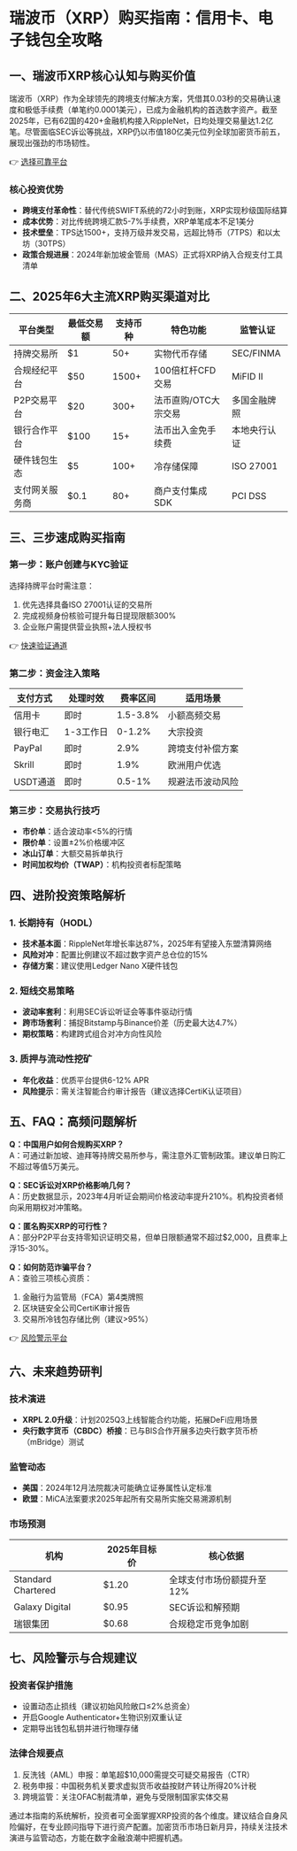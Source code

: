# 瑞波币（XRP）购买指南：信用卡、电子钱包全攻略  

## 一、瑞波币XRP核心认知与购买价值  
瑞波币（XRP）作为全球领先的跨境支付解决方案，凭借其0.03秒的交易确认速度和极低手续费（单笔约0.0001美元），已成为金融机构的首选数字资产。截至2025年，已有62国的420+金融机构接入RippleNet，日均处理交易量达1.2亿笔。尽管面临SEC诉讼等挑战，XRP仍以市值180亿美元位列全球加密货币前五，展现出强劲的市场韧性。  

👉 [选择可靠平台](https://bit.ly/okx_welcome)  

### 核心投资优势  
- **跨境支付革命性**：替代传统SWIFT系统的72小时到账，XRP实现秒级国际结算  
- **成本优势**：对比传统跨境汇款5-7%手续费，XRP单笔成本不足1美分  
- **技术壁垒**：TPS达1500+，支持万级并发交易，远超比特币（7TPS）和以太坊（30TPS）  
- **政策合规进展**：2024年新加坡金管局（MAS）正式将XRP纳入合规支付工具清单  

## 二、2025年6大主流XRP购买渠道对比  

| 平台类型        | 最低交易额 | 支持币种 | 特色功能                 | 监管认证       |
|-----------------|------------|----------|--------------------------|----------------|
| 持牌交易所      | $1         | 50+      | 实物代币存储             | SEC/FINMA      |
| 合规经纪平台    | $50        | 1500+    | 100倍杠杆CFD交易         | MiFID II       |
| P2P交易平台     | $20        | 300+     | 法币直购/OTC大宗交易     | 多国金融牌照   |
| 银行合作平台    | $100       | 15+      | 法币出入金免手续费       | 本地央行认证   |
| 硬件钱包生态    | $5         | 100+     | 冷存储保障               | ISO 27001      |
| 支付网关服务商  | $0.1       | 80+      | 商户支付集成SDK          | PCI DSS        |

## 三、三步速成购买指南  

### 第一步：账户创建与KYC验证  
选择持牌平台时需注意：  
1. 优先选择具备ISO 27001认证的交易所  
2. 完成视频身份核验可提升每日提现限额300%  
3. 企业账户需提供营业执照+法人授权书  

👉 [快速验证通道](https://bit.ly/okx_welcome)  

### 第二步：资金注入策略  
| 支付方式   | 处理时效 | 费率区间 | 适用场景               |
|------------|----------|----------|------------------------|
| 信用卡     | 即时     | 1.5-3.8% | 小额高频交易           |
| 银行电汇   | 1-3工作日| 0-1.2%   | 大宗投资               |
| PayPal     | 即时     | 2.9%     | 跨境支付补偿方案       |
| Skrill     | 即时     | 1.9%     | 欧洲用户优选           |
| USDT通道   | 即时     | 0.5-1%   | 规避法币波动风险       |

### 第三步：交易执行技巧  
- **市价单**：适合波动率<5%的行情  
- **限价单**：设置±2%价格缓冲区  
- **冰山订单**：大额交易拆单执行  
- **时间加权均价（TWAP）**：机构投资者标配策略  

## 四、进阶投资策略解析  

### 1. 长期持有（HODL）  
- **技术基本面**：RippleNet年增长率达87%，2025年有望接入东盟清算网络  
- **风险对冲**：配置比例建议不超过数字资产总仓位的15%  
- **存储方案**：建议使用Ledger Nano X硬件钱包  

### 2. 短线交易策略  
- **波动率套利**：利用SEC诉讼听证会等事件驱动行情  
- **跨市场套利**：捕捉Bitstamp与Binance价差（历史最大达4.7%）  
- **期权策略**：构建跨式组合对冲方向性风险  

### 3. 质押与流动性挖矿  
- **年化收益**：优质平台提供6-12% APR  
- **风险提示**：需关注智能合约审计报告（建议选择CertiK认证项目）  

## 五、FAQ：高频问题解析  

**Q：中国用户如何合规购买XRP？**  
A：可通过新加坡、迪拜等持牌交易所参与，需注意外汇管制政策。建议单日购汇不超过等值5万美元。  

**Q：SEC诉讼对XRP价格影响几何？**  
A：历史数据显示，2023年4月听证会期间价格波动率提升210%。机构投资者倾向采用期权对冲策略。  

**Q：匿名购买XRP的可行性？**  
A：部分P2P平台支持零知识证明交易，但单日限额通常不超过$2,000，且费率上浮15-30%。  

**Q：如何防范诈骗平台？**  
A：查验三项核心资质：  
1. 金融行为监管局（FCA）第4类牌照  
2. 区块链安全公司CertiK审计报告  
3. 交易所冷钱包存储比例（建议>95%）  

👉 [风险警示平台](https://bit.ly/okx_welcome)  

## 六、未来趋势研判  

### 技术演进  
- **XRPL 2.0升级**：计划2025Q3上线智能合约功能，拓展DeFi应用场景  
- **央行数字货币（CBDC）桥接**：已与BIS合作开展多边央行数字货币桥（mBridge）测试  

### 监管动态  
- **美国**：2024年12月法院裁决可能确立证券属性认定标准  
- **欧盟**：MiCA法案要求2025年起所有交易所实施交易溯源机制  

### 市场预测  
| 机构        | 2025年目标价 | 核心依据                   |
|-------------|--------------|----------------------------|
| Standard Chartered | $1.20       | 全球支付市场份额提升至12%   |
| Galaxy Digital   | $0.95       | SEC诉讼和解预期             |
| 瑞银集团      | $0.68       | 合规稳定币竞争加剧           |

## 七、风险警示与合规建议  

### 投资者保护措施  
- 设置动态止损线（建议初始风险敞口≤2%总资金）  
- 开启Google Authenticator+生物识别双重认证  
- 定期导出钱包私钥并进行物理存储  

### 法律合规要点  
1. 反洗钱（AML）申报：单笔超$10,000需提交可疑交易报告（CTR）  
2. 税务申报：中国税务机关要求虚拟货币收益按财产转让所得20%计税  
3. 跨境监管：关注OFAC制裁清单，避免与受限制国家实体交易  

通过本指南的系统解析，投资者可全面掌握XRP投资的各个维度。建议结合自身风险偏好，在专业顾问指导下进行资产配置。加密货币市场日新月异，持续关注技术演进与监管动态，方能在数字金融浪潮中把握机遇。